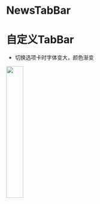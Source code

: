 # NewsTabBar
自定义TabBar
===
* 切换选项卡时字体变大，颜色渐变

<img src="http://tedshu.com/images/News/screenshots/1.png" width = "30%" />
